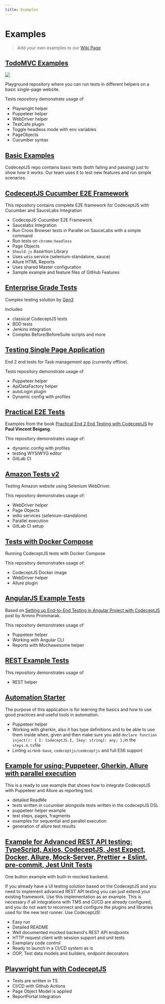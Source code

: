 ```yaml
---
title: Examples
---
```


# Examples
> Add your own examples to our [Wiki Page](https://github.com/codeceptjs/CodeceptJS/wiki/Examples)
## [TodoMVC Examples](https://github.com/codecept-js/examples)

![](https://github.com/codecept-js/examples/raw/master/todo.png)

Playground repository where you can run tests in different helpers on a basic single-page website.

Tests repository demonstrate usage of

* Playwright helper
* Puppeteer helper
* WebDriver helper
* TestCafe plugin
* Toggle headless mode with env variables
* PageObjects
* Cucumber syntax

## [Basic Examples](https://github.com/Codeception/CodeceptJS/tree/master/examples)

CodeceptJS repo contains basic tests (both failing and passing) just to show how it works.
Our team uses it to test new features and run simple scenarios.

## [CodeceptJS Cucumber E2E Framework](https://github.com/gkushang/codeceptjs-e2e)

This repository contains complete E2E framework for CodeceptJS with Cucumber and SauceLabs Integration

* CodecepJS-Cucumber E2E Framework
* Saucelabs Integration
* Run Cross Browser tests in Parallel on SauceLabs with a simple command
* Run tests on `chrome:headless`
* Page Objects
* `Should.js` Assertion Library
* Uses `wdio` service (selenium-standalone, sauce)
* Allure HTML Reports
* Uses shared Master configuration
* Sample example and feature files of GitHub Features

## [Enterprise Grade Tests](https://github.com/uc-cdis/gen3-qa)

Complex testing solution by [Gen3](https://github.com/uc-cdis/gen3-qa) 

Includes 

* classical CodeceptJS tests
* BDD tests
* Jenkins integration
* Complex Before/BeforeSuite scripts and more

## [Testing Single Page Application](https://github.com/bugiratracker/codeceptjs-demo)

End 2 end tests for Task management app (currently offline).

Tests repository demonstrate usage of

* Puppeteer helper
* ApiDataFactory helper
* autoLogin plugin
* Dynamic config with profiles

## [Practical E2E Tests](https://gitlab.com/paulvincent/codeceptjs-e2e-testing)

Examples from the book [Practical End 2 End Testing with CodeceptJS](https://leanpub.com/codeceptjs/) by **Paul Vincent Beigang**. 

This repository demonstrates usage of:

* dynamic config with profiles
* testing WYSIWYG editor
* GitLab CI

## [Amazon Tests v2](https://gitlab.com/thanhnguyendh/codeceptjs-wdio-services)

Testing Amazon website using Selenium WebDriver.

This repository demonstrates usage of:

* WebDriver helper
* Page Objects
* wdio services (selenium-standalone)
* Parallel execution
* GitLab CI setup

## [Tests with Docker Compose](https://github.com/mathesouza/codeceptjs-docker-compose)

Running CodeceptJS tests with Docker Compose

This repository demonstrates usage of:

* CodeceptJS Docker image 
* WebDriver helper
* Allure plugin


## [AngularJS Example Tests](https://github.com/armno/angular-e2e-codeceptjs-example)

Based on [Setting up End-to-End Testing in Angular Project with CodeceptJS](https://medium.com/@armno/setting-up-end-to-end-testing-in-angular-project-with-codeceptjs-ac1784de3420) post by Armno Prommarak.

This repository demonstrates usage of

* Puppeteer helper
* Working with Angular CLI
* Reports with Mochawesome helper

## [REST Example Tests](https://github.com/PeterNgTr/codeceptjs-rest-demo)

This repository demonstrates usage of

* REST helper

## [Automation Starter](https://github.com/sjorrillo/automation-starter)

The purpose of this application is for learning the basics and how to use good practices and useful tools in automation.

* Puppeteer helper
* Working with gherkin, also it has type definitions and to be able to use them inside when, given and then make sure you add `declare function inject(): { I: CodeceptJS.I, [key: string]: any; };`in the `steps.d.ts`file 
* Linting `airbnb-base`, `codeceptjs/codeceptjs` and full ES6 support

## [Example for using: Puppeteer, Gherkin, Allure with parallel execution](https://github.com/SchnuckySchuster/codeceptJSExample)

This is a ready to use example that shows how to integrate CodeceptJS with Puppeteer and Allure as reporting tool.

* detailed ReadMe
* tests written in cucumber alongside tests written in the codeceptJS DSL
* puppeteer helper example
* test steps, pages, fragments
* examples for sequential and parallel execution
* generation of allure test results  

## [Example for Advanced REST API testing: TypeScript, Axios, CodeceptJS, Jest Expect, Docker, Allure, Mock-Server, Prettier + Eslint, pre-commit, Jest Unit Tests ](https://github.com/EgorBodnar/rest-axios-codeceptjs-allure-docker-test-example)
One button example with built-in mocked backend. 

If you already have a UI testing solution based on the CodeceptJS and you need to implement advanced REST API testing you can just extend your existing framework. Use this implementation as an example.
This is necessary if all integrations with TMS and CI/CD are already configured, and you do not want to reconnect and configure the plugins and libraries used for the new test runner. Use CodeceptJS!

* Easy run
* Detailed README
* Well documented mocked backend's REST API endpoints
* HTTP request client with session support and unit tests
* Exemplary code control
* Ready to launch in a CI/CD system as is
* OOP, Test data models and builders, endpoint decorators

## [Playwright fun with CodeceptJS](https://github.com/PeterNgTr/codeceptjs-playwright-fun)
* Tests are written in TS
* CI/CD with Github Actions
* Page Object Model is applied
* ReportPortal Integration